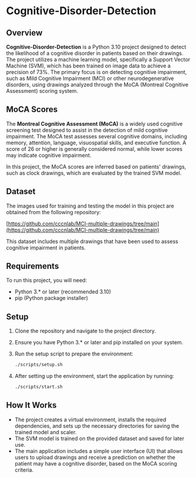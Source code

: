 # Cognitive-Disorder-Detection

## Overview

**Cognitive-Disorder-Detection** is a Python 3.10 project designed to detect the likelihood of a cognitive disorder in patients based on their drawings. The project utilizes a machine learning model, specifically a Support Vector Machine (SVM), which has been trained on image data to achieve a precision of 73%. The primary focus is on detecting cognitive impairment, such as Mild Cognitive Impairment (MCI) or other neurodegenerative disorders, using drawings analyzed through the MoCA (Montreal Cognitive Assessment) scoring system.

## MoCA Scores

The **Montreal Cognitive Assessment (MoCA)** is a widely used cognitive screening test designed to assist in the detection of mild cognitive impairment. The MoCA test assesses several cognitive domains, including memory, attention, language, visuospatial skills, and executive function. A score of 26 or higher is generally considered normal, while lower scores may indicate cognitive impairment.

In this project, the MoCA scores are inferred based on patients' drawings, such as clock drawings, which are evaluated by the trained SVM model.

## Dataset

The images used for training and testing the model in this project are obtained from the following repository:

[https://github.com/cccnlab/MCI-multiple-drawings/tree/main](https://github.com/cccnlab/MCI-multiple-drawings/tree/main)

This dataset includes multiple drawings that have been used to assess cognitive impairment in patients.

## Requirements

To run this project, you will need:

- Python 3.* or later (recommended 3.10)
- pip (Python package installer)

## Setup

1. Clone the repository and navigate to the project directory.
2. Ensure you have Python 3.* or later and pip installed on your system.
3. Run the setup script to prepare the environment:

   ```bash
   ./scripts/setup.sh
   ```
4. After setting up the environment, start the application by running:

   ```bash
   ./scripts/start.sh
   ```

## How It Works

- The project creates a virtual environment, installs the required dependencies, and sets up the necessary directories for saving the trained model and scaler.
- The SVM model is trained on the provided dataset and saved for later use.
- The main application includes a simple user interface (UI) that allows users to upload drawings and receive a prediction on whether the patient may have a cognitive disorder, based on the MoCA scoring criteria.

